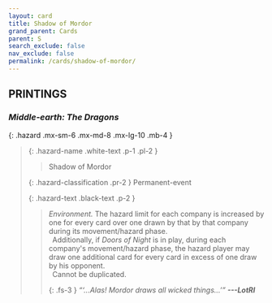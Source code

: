 ```yaml
---
layout: card
title: Shadow of Mordor
grand_parent: Cards
parent: S
search_exclude: false
nav_exclude: false
permalink: /cards/shadow-of-mordor/
---
```


## PRINTINGS


### _Middle-earth: The Dragons_

{: .hazard .mx-sm-6 .mx-md-8 .mx-lg-10 .mb-4 }
> {: .hazard-name .white-text .p-1 .pl-2 }
> > <div class="hazard-mp"></div>
> > <div class="card-name">Shadow of Mordor</div>
>
> {: .hazard-classification .pr-2 }
> Permanent-event
>
> {: .hazard-text .black-text .p-2 }
> > _Environment._ The hazard limit for each company is increased by one for every card over one drawn by that by that company during its movement/hazard phase. <br>&ensp;Additionally, if _Doors of Night_ is in play, during each company's movement/hazard phase, the hazard player may draw one additional card for every card in excess of one draw by his opponent. <br>&ensp;Cannot be duplicated.   
> > 
> > {: .fs-3 } 
> > _“‘...Alas! Mordor draws all wicked things...’”_ ***---&#65279;LotRI*** 
>
